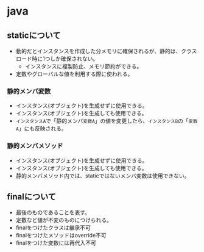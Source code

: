 # java

## staticについて
- 動的だとインスタンスを作成した分メモリに確保されるが、静的は、クラスロード時に1つしか確保されない。
  - インスタンスに複製防止、メモリ節約ができる。
- 定数やグローバルな値を利用する際に使われる。
### 静的メンバ変数
- インスタンス(オブジェクト)を生成せずに使用できる。
- インスタンス(オブジェクト)を生成しても使用できる。
- ``インスタンスA``で「静的メンバ``変数A``」の値を変更したら、``インスタンスB``の「``変数A``」にも反映される。
### 静的メンバメソッド
- インスタンス(オブジェクト)を生成せずに使用できる。
- インスタンス(オブジェクト)を生成しても使用できる。
- 静的メンバメソッド内では、staticではないメンバ変数は使用できない。

## finalについて
- 最後のものであることを表す。
- 定数など値が不変のものにつけられる。
- finalをつけたクラスは継承不可
- finalをつけたメソッドはoverride不可
- finalをつけた変数には再代入不可
